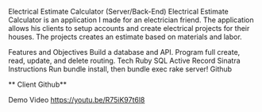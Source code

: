 Electrical Estimate Calculator (Server/Back-End)
Electrical Estimate Calculator is an application I made for an electrician friend. The application allows his clients to setup accounts and create electrical projects for their houses. The projects creates an estimate based on materials and labor. 

Features and Objectives
Build a database and API.
Program full create, read, update, and delete routing.
Tech
Ruby
SQL
Active Record
Sinatra
Instructions
Run bundle install, then bundle exec rake server!
Github

** Client Github**

Demo Video
https://youtu.be/R75iK97t6l8
